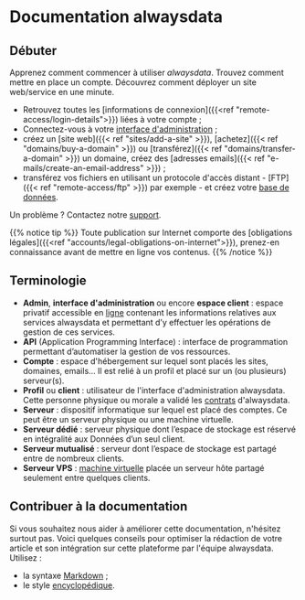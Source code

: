 # Documentation alwaysdata

## Débuter

Apprenez comment commencer à utiliser _alwaysdata_. Trouvez comment mettre en place un compte. Découvrez comment déployer un site web/service en une minute.

- Retrouvez toutes les [informations de connexion]({{<ref "remote-access/login-details">}}) liées à votre compte ;
- Connectez-vous à votre [interface d'administration](https://admin.alwaysdata.com) ;
- créez un [site web]({{< ref "sites/add-a-site" >}}), [achetez]({{< ref "domains/buy-a-domain" >}}) ou [transférez]({{< ref "domains/transfer-a-domain" >}}) un domaine, créez des [adresses emails]({{< ref "e-mails/create-an-email-address" >}}) ;
- transférez vos fichiers en utilisant un protocole d'accès distant - [FTP]({{< ref "remote-access/ftp" >}}) par exemple - et créez votre [base de données]().

Un problème ? Contactez notre [support](https://admin.alwaysdata.com/support/add/).

{{% notice tip %}}
Toute publication sur Internet comporte des [obligations légales]({{<ref "accounts/legal-obligations-on-internet">}}), prenez-en connaissance avant de mettre en ligne vos contenus.
{{% /notice %}}

## Terminologie

- **Admin**, **interface d'administration** ou encore **espace client** : espace privatif accessible en [ligne](https://admin.alwaysdata.com) contenant les informations relatives aux services alwaysdata et permettant d’y effectuer les opérations de gestion de ces services.
- **API** (Application Programming Interface) : interface de programmation permettant d’automatiser la gestion de vos ressources.
- **Compte** : espace d'hébergement sur lequel sont placés les sites, domaines, emails... Il est relié à un profil et placé sur un (ou plusieurs) serveur(s).
- **Profil** ou **client** : utilisateur de l'interface d'administration alwaysdata. Cette personne physique ou morale a validé les [contrats](https://www.alwaysdata.com/fr/mentions-legales/) d'alwaysdata.
- **Serveur** : dispositif informatique sur lequel est placé des comptes. Ce peut être un serveur physique ou une machine virtuelle.
- **Serveur dédié** : serveur physique dont l’espace de stockage est réservé en intégralité aux Données d’un seul client.
- **Serveur mutualisé** : serveur dont l’espace de stockage est partagé entre de nombreux clients.
- **Serveur VPS** : [machine virtuelle](https://fr.wikipedia.org/wiki/Machine_virtuelle) placée un serveur hôte partagé seulement entre quelques clients.


## Contribuer à la documentation

Si vous souhaitez nous aider à améliorer cette documentation, n'hésitez surtout pas. Voici quelques conseils pour optimiser la rédaction de votre article et son intégration sur cette plateforme par l'équipe alwaysdata. Utilisez :

- la syntaxe [Markdown](https://daringfireball.net/projects/markdown/) ;
- le style [encyclopédique](https://fr.wikipedia.org/wiki/Wikip%C3%A9dia:Style_encyclop%C3%A9dique).

